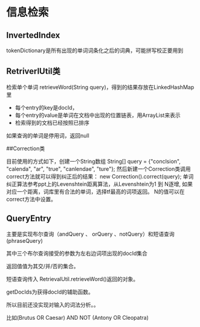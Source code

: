 # 信息检索

## InvertedIndex

tokenDictionary是所有出现的单词词条化之后的词典，可能拼写校正要用到

## RetriverlUtil类

检索单个单词 retrieveWord(String query)，得到的结果存放在LinkedHashMap里  

* 每个entry的key是docId，
* 每个entry的value是单词在文档中出现的位置链表，用ArrayList<Integer>来表示
* 检索得到的文档已经按照已排序
  
如果查询的单词是停用词，返回null

##Correction类

目前使用的方式如下，创建一个String数组
String[] query = {"conclsion", "calenda", "ar", "true", "canlendae",  "ture"};
然后新建一个Correction类调用correct方法就可以得到纠正后的结果：
new Correction().correct(query);
单词纠正算法参考ppt上的Levenshtein距离算法，从Levenshtein为1 到 N逐增, 如果对应一个距离，词库里有合法的单词，选择tf最高的词项返回。
N的值可以在correct方法中设置。



## QueryEntry

主要是实现布尔查询（andQuery 、 orQuery 、notQuery）和短语查询(phraseQuery)

其中三个布尔查询接受的参数为左右边词项出现的docId集合

返回值值为其交/并/否的集合。

短语查询传入 RetrievalUtil.retrieveWord()返回的对象。

getDocIds为获得docId的辅助函数。



所以目前还没实现对输入的词法分析。。

比如(Brutus OR Caesar) AND NOT (Antony OR Cleopatra)




